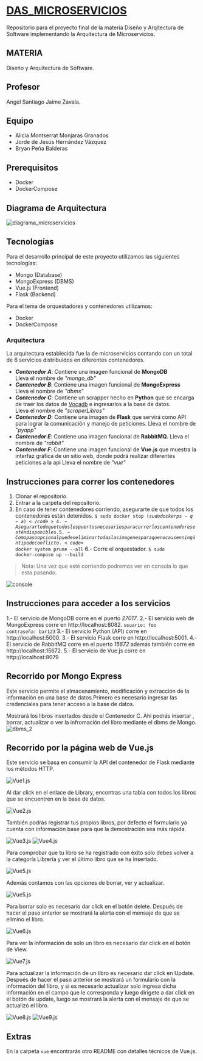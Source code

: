 # [DAS_MICROSERVICIOS](https://github.com/alicia-granados/DAS_MICROSERVICIOS)
Repositorio para el proyecto final de la materia Diseño y Arqitectura de Software implementando  la Arquitectura de Microservicios.

## MATERIA
Diseño y Arquitectura de Software.

## Profesor
Angel Santiago Jaime Zavala.

## Equipo
- Alicia Montserrat Monjaras Granados
- Jorde de Jesús Hernández Vázquez
- Bryan Peña Balderas

## Prerequisitos
- Docker
- DockerCompose

## Diagrama de Arquitectura
![diagrama_microservicios](/Ordinario/assets/Diagram/Diagram_microservices.jpg)

## Tecnologías
Para el desarrollo principal de este proyecto utilizamos las siguientes tecnologías:
- Mongo (Database)
- MongoExpress (DBMS)
- Vue.js (Frontend)
- Flask (Backend)

Para el tema de orquestadores y contenedores utilizamos:
- Docker
- DockerCompose

### Arquitectura
La arquitectura establecida fue la de microservicios contando con un total de 6 servicios distribuidos en diferentes contenedores.
- ***Contenedor A***: Contiene una imagen funcional de **MongoDB**  
Lleva el nombre de *"mongo_db"*
- ***Contenedor B***: Contiene una imagen funcional de **MongoExpress**  
Lleva el nombre de *"dbms"*
- ***Contenedor C***: Contiene un scrapper hecho en **Python** que se encarga de traer los datos de [Vocadb](https://developers.google.com/books) e ingresarlos a la base de datos.  
Lleva el nombre de *"scraperLibros"*
- ***Contenedor D***: Contiene una imagen de **Flask**  que servirá como API para lograr la comunicación y manejo de peticiones.
Lleva el nombre de *"pyapp"*
- ***Contenedor E***: Contiene una imagen funcional de **RabbitMQ**.
Lleva el nombre de *"rabbit"*
- ***Contenedor F***: Contiene una imagen funcional de **Vue.js** que muestra la interfaz gráfica  de un sitio web, donde podrá realizar diferentes peticiones a la api
Lleva el nombre de *"vue"*


## Instrucciones para correr los contenedores
1. Clonar el repositorio.
2. Entrar a la carpeta del repositorio.
3. En caso de tener contenedores corriendo, asegurarte de que todos los contenedores están detenidos.
<code>$ sudo docker stop $(sudo docker ps -q -a)</code>
4.- Asegurarte de que todos los puertos necesarios para correr los contenedores estén disponibles.
5.- Como paso opcional puedes eliminar todas las imagenes para que no causen ningún tipo de conflicto.
<code>$ docker system prune --all</code>
6.- Corre el orquestador.
<code>$ sudo docker-compose up --build</code>
> Nota: Una vez que esté corriendo podremos ver en consola lo que esta pasando.

![console](Ordinario/assets/console/console.jpg)

## Instrucciones para acceder a los servicios
1.- El servicio de MongoDB corre en el puerto *27017*.
2.- El servicio web de MongoExpress corre en http://localhost:8082.
<code>usuario: foo</code>  
<code>contraseña: bar123</code>
3.- El servicio Python (API) corre en http://localhost:5000.
3.- El servicio Flask corre en http://localhost:5001.
4.- El servicio de RabbitMQ corre en el puerto *15672* además también corre en http://localhost:15672.
5.- El servicio de Vue.js corre en http://localhost:8079

## Recorrido por Mongo Express
Este servicio permite el almacenamiento, modificación y extracción de la información en una base de datos.Primero es necesario ingresar las credenciales para tener acceso a la base de datos.

Mostrará los libros insertados desde el Contenedor C. Ahi podrás insertar , borrar, actualizar o ver la infromación  del libro mediante el dbms de Mongo.
![dbms_2](Ordinario/assets/Mongo_Express/dbms_1.jpeg)

## Recorrido por la página web de Vue.js
Este servicio se basa en consumir la API del contenedor de Flask mediante los métodos HTTP.

![Vue1.js](Ordinario/assets/Vue/vue_1.jpeg)

Al dar click en el enlace de  Library,  encontras una tabla con todos los libros que se encuentren en la base de datos.

![Vue2.js](Ordinario/assets/Vue/vue_2.jpeg)

También podrás registrar tus propios libros, por defecto el formulario ya cuenta con información
base para que la demostración sea más rápida.

![Vue3.js](Ordinario/assets/Vue/vue_3.jpeg)
![Vue4.js](Ordinario/assets/Vue/vue_4.jpeg)


Para comprobar que tu libro se ha registrado con éxito sólo debes volver a la categoría Librería y ver 
el último libro que se ha insertado.

![Vue5.js](Ordinario/assets/Vue/vue_5.jpeg)

Además contamos con las opciones de borrar, ver y actualizar.

![Vue5.js](Ordinario/assets/Vue/vue_5.jpeg)

Para borrar solo es necesario dar click en el botón delete. Después de hacer el paso anterior se mostrará la alerta con el mensaje de que se elimino el libro.

![Vue6.js](Ordinario/assets/Vue/vue_6.jpeg)

Para ver la información de solo un libro es necesario dar click en el botón de View.

![Vue7.js](Ordinario/assets/Vue/vue_7.jpeg)

Para actualizar la información de un libro es necesario dar click en Update. Después de hacer el paso anterior se mostrará un formulario con la información del libro, y si es necesario actualizar solo ingresa dicha información en el campo que le corresponda y luego dirigete a dar click en el botón de update, luego se mostrará la alerta con el mensaje de que se actualizó el libro.

![Vue8.js](Ordinario/assets/Vue/vue_8.jpeg)
![Vue9.js](Ordinario/assets/Vue/vue_9.jpeg)


## Extras
En la carpeta <code>vue</code> encontrarás otro README con detalles técnicos de Vue.js.

